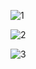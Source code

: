 ![1](https://github.com/atamertc/FullStack01-InterwievCaseFrontend/assets/121511182/00c32e2b-750c-4568-9260-b1705c96156c)

![2](https://github.com/atamertc/FullStack01-InterwievCaseFrontend/assets/121511182/3e8f635f-53b8-4647-ab8a-5f2221c2d6a0)

![3](https://github.com/atamertc/FullStack01-InterwievCaseFrontend/assets/121511182/daf46aeb-6c00-4c77-9ff5-205bd2ee4be8)
